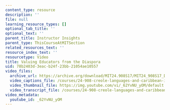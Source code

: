 ```yaml
---
content_type: resource
description: ''
file: null
learning_resource_types: []
optional_tab_title: ''
optional_text: ''
parent_title: Instructor Insights
parent_type: ThisCourseAtMITSection
related_resources_text: ''
resource_index_text: ''
resourcetype: Video
title: Valuing Educators from the Diaspora
uid: 78b2403d-3eac-b24f-23bb-21054ae10557
video_files:
  archive_url: https://archive.org/download/MIT24.908S17/MIT24_908S17_Delila_Stanfield_Part_2_300k.mp4
  video_captions_file: /courses/24-908-creole-languages-and-caribbean-identities-spring-2017/c804bf8a93bc5d67b53617cf77e8197a_62YvNUyOM.vtt
  video_thumbnail_file: https://img.youtube.com/vi/_62YvNU_yOM/default.jpg
  video_transcript_file: /courses/24-908-creole-languages-and-caribbean-identities-spring-2017/111c2a9679809117ecb10a590a459158_62YvNUyOM.pdf
video_metadata:
  youtube_id: _62YvNU_yOM
---
```

